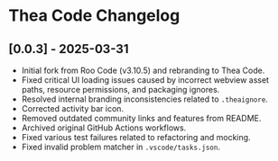 # Thea Code Changelog

## [0.0.3] - 2025-03-31

- Initial fork from Roo Code (v3.10.5) and rebranding to Thea Code.
- Fixed critical UI loading issues caused by incorrect webview asset paths, resource permissions, and packaging ignores.
- Resolved internal branding inconsistencies related to `.theaignore`.
- Corrected activity bar icon.
- Removed outdated community links and features from README.
- Archived original GitHub Actions workflows.
- Fixed various test failures related to refactoring and mocking.
- Fixed invalid problem matcher in `.vscode/tasks.json`.
